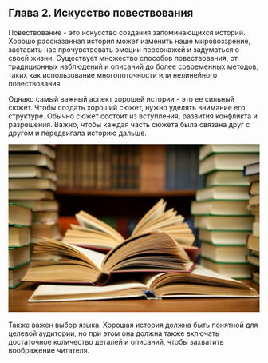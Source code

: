 ## Глава 2. Искусство повествования

Повествование - это искусство создания запоминающихся историй.
Хорошо рассказанная история может изменить наше мировоззрение, заставить нас прочувствовать эмоции персонажей и задуматься о своей жизни.
Существует множество способов повествования, от традиционных наблюдений и описаний до более современных методов, таких как использование многопоточности или нелинейного повествования.

Однако самый важный аспект хорошей истории - это ее сильный сюжет.
Чтобы создать хороший сюжет, нужно уделять внимание его структуре. Обычно сюжет состоит из вступления, развития конфликта и разрешения.
Важно, чтобы каждая часть сюжета была связана друг с другом и передвигала историю дальше.

![Книги](img/book.jpg)

Также важен выбор языка.
Хорошая история должна быть понятной для целевой аудитории, но при этом она должна также включать достаточное количество деталей и описаний, чтобы захватить воображение читателя.
